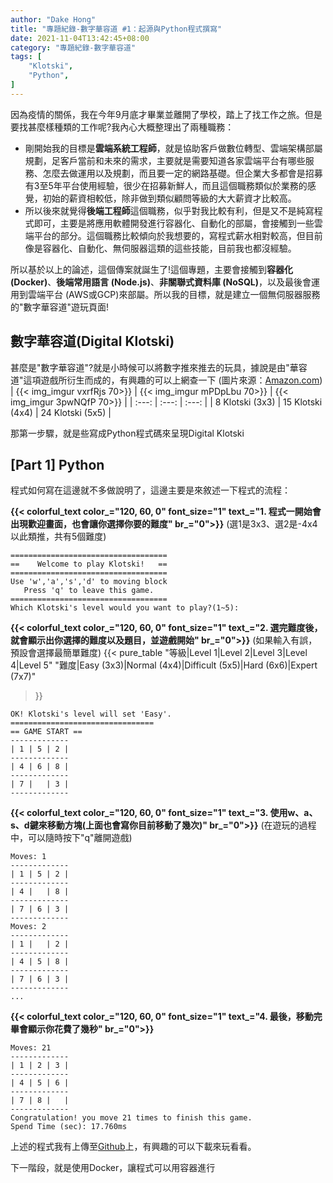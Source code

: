 ```yaml
---
author: "Dake Hong"
title: "專題紀錄-數字華容道 #1：起源與Python程式撰寫"
date: 2021-11-04T13:42:45+08:00
category: "專題紀錄-數字華容道"
tags: [
    "Klotski",
    "Python",
]
---
```

因為疫情的關係，我在今年9月底才畢業並離開了學校，踏上了找工作之旅。但是要找甚麼樣種類的工作呢?我內心大概整理出了兩種職務：
<!--more-->
- 剛開始我的目標是**雲端系統工程師**，就是協助客戶做數位轉型、雲端架構部屬規劃，足客戶當前和未來的需求，主要就是需要知道各家雲端平台有哪些服務、怎麼去做運用以及規劃，而且要一定的網路基礎。但企業大多都會是招募有3至5年平台使用經驗，很少在招募新鮮人，而且這個職務類似於業務的感覺，初始的薪資相較低，除非做到類似顧問等級的大大薪資才比較高。
- 所以後來就覺得**後端工程師**這個職務，似乎對我比較有利，但是又不是純寫程式即可，主要是將應用軟體開發進行容器化、自動化的部屬，會接觸到一些雲端平台的部分。這個職務比較傾向於我想要的，寫程式薪水相對較高，但目前像是容器化、自動化、無伺服器這類的這些技能，目前我也都沒經驗。

所以基於以上的論述，這個傳案就誕生了!這個專題，主要會接觸到**容器化 (Docker)**、**後端常用語言 (Node.js)**、**非關聯式資料庫 (NoSQL)**，以及最後會運用到雲端平台 (AWS或GCP)來部屬。所以我的目標，就是建立一個無伺服器服務的"數字華容道"遊玩頁面!

## 數字華容道(Digital Klotski)
甚麼是"數字華容道"?就是小時候可以將數字推來推去的玩具，據說是由"華容道"這項遊戲所衍生而成的，有興趣的可以上網查一下 (圖片來源：[Amazon.com](https://www.amazon.com/Cuberspeed-magnetized-Klotski-Teasers-Intelligence/dp/B08X4T8FL4))
| {{< img_imgur vxrfRjs 70>}} | {{< img_imgur mPDpLbu 70>}} | {{< img_imgur 3pwNQfP 70>}} |
| :---: | :---: | :---: |
| 8 Klotski (3x3) | 15 Klotski (4x4) | 24 Klotski (5x5) |

那第一步驟，就是些寫成Python程式碼來呈現Digital Klotski

## [Part 1] Python
程式如何寫在這邊就不多做說明了，這邊主要是來敘述一下程式的流程：

**{{< colorful_text color_="120, 60, 0" font_size="1" text_="1. 程式一開始會出現歡迎畫面，也會讓你選擇你要的難度" br_="0">}}**
(選1是3x3、選2是-4x4以此類推，共有5個難度)
```
===================================
==    Welcome to play Klotski!   ==
===================================
Use 'w','a','s','d' to moving block
   Press 'q' to leave this game.
===================================
Which Klotski's level would you want to play?(1~5):
```
**{{< colorful_text color_="120, 60, 0" font_size="1" text_="2. 選完難度後，就會顯示出你選擇的難度以及題目，並遊戲開始" br_="0">}}**
(如果輸入有誤，預設會選擇最簡單難度)
{{< pure_table
	"等級|Level 1|Level 2|Level 3|Level 4|Level 5"
	"難度|Easy (3x3)|Normal (4x4)|Difficult (5x5)|Hard (6x6)|Expert (7x7)"
>}}
```
OK! Klotski's level will set 'Easy'.
================================
== GAME START ==
-------------
| 1 | 5 | 2 |
-------------
| 4 | 6 | 8 |
-------------
| 7 |   | 3 |
-------------
```
**{{< colorful_text color_="120, 60, 0" font_size="1" text_="3. 使用w、a、s、d鍵來移動方塊(上面也會寫你目前移動了幾次)" br_="0">}}**
(在遊玩的過程中，可以隨時按下"q"離開遊戲)
```
Moves: 1
-------------
| 1 | 5 | 2 |
-------------
| 4 |   | 8 |
-------------
| 7 | 6 | 3 |
-------------
Moves: 2
-------------
| 1 |   | 2 |
-------------
| 4 | 5 | 8 |
-------------
| 7 | 6 | 3 |
-------------
...
```
**{{< colorful_text color_="120, 60, 0" font_size="1" text_="4. 最後，移動完畢會顯示你花費了幾秒" br_="0">}}**
```
Moves: 21
-------------
| 1 | 2 | 3 |
-------------
| 4 | 5 | 6 |
-------------
| 7 | 8 |   |
-------------
Congratulation! you move 21 times to finish this game.
Spend Time (sec): 17.760ms
```

上述的程式我有上傳至[Github](https://github.com/dakeouo/proj-klotski)上，有興趣的可以下載來玩看看。

下一階段，就是使用Docker，讓程式可以用容器進行